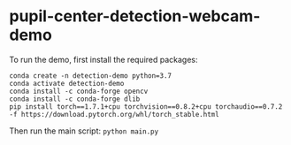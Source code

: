# pupil-center-detection-webcam-demo

To run the demo, first install the required packages:
```
conda create -n detection-demo python=3.7
conda activate detection-demo
conda install -c conda-forge opencv
conda install -c conda-forge dlib
pip install torch==1.7.1+cpu torchvision==0.8.2+cpu torchaudio==0.7.2 -f https://download.pytorch.org/whl/torch_stable.html
```
Then run the main script:
`python main.py`
